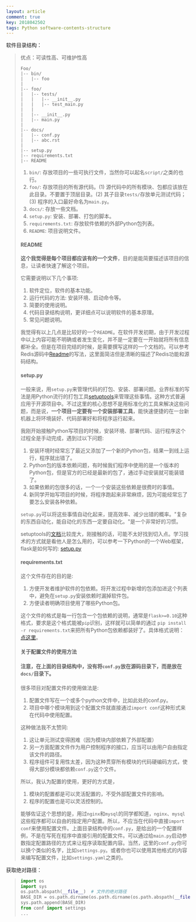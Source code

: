 ```yaml
---
layout: article
comment: true
key: 2018042502
tags: Python software-contents-structure
---
```




软件目录结构：

> 优点：可读性高、可维护性高
>
> ```
> Foo/
> |-- bin/
> |   |-- foo
> |
> |-- foo/
> |   |-- tests/
> |   |   |-- __init__.py
> |   |   |-- test_main.py
> |   |
> |   |-- __init__.py
> |   |-- main.py
> |
> |-- docs/
> |   |-- conf.py
> |   |-- abc.rst
> |
> |-- setup.py
> |-- requirements.txt
> |-- README
> ```
>
> 1. `bin/`: 存放项目的一些可执行文件，当然你可以起名`script/`之类的也行。
> 2. `foo/`: 存放项目的所有源代码。(1) 源代码中的所有模块、包都应该放在此目录。不要置于顶层目录。(2) 其子目录`tests/`存放单元测试代码； (3) 程序的入口最好命名为`main.py`。
> 3. `docs/`: 存放一些文档。
> 4. `setup.py`: 安装、部署、打包的脚本。
> 5. `requirements.txt`: 存放软件依赖的外部Python包列表。
> 6. `README`: 项目说明文件。
>
> 
>
> #### README
>
> **这个我觉得是每个项目都应该有的一个文件**，目的是能简要描述该项目的信息，让读者快速了解这个项目。
>
> 它需要说明以下几个事项:
>
> 1. 软件定位，软件的基本功能。
> 2. 运行代码的方法: 安装环境、启动命令等。
> 3. 简要的使用说明。
> 4. 代码目录结构说明，更详细点可以说明软件的基本原理。
> 5. 常见问题说明。
>
> 我觉得有以上几点是比较好的一个`README`。在软件开发初期，由于开发过程中以上内容可能不明确或者发生变化，并不是一定要在一开始就将所有信息都补全。但是在项目完结的时候，是需要撰写这样的一个文档的。可以参考Redis源码中[Readme](https://github.com/antirez/redis#what-is-redis)的写法，这里面简洁但是清晰的描述了Redis功能和源码结构。
>
> #### setup.py
>
> 一般来说，用`setup.py`来管理代码的打包、安装、部署问题。业界标准的写法是用Python流行的打包工具[setuptools](https://pythonhosted.org/setuptools/setuptools.html#developer-s-guide)来管理这些事情。这种方式普遍应用于开源项目中。不过这里的核心思想不是用标准化的工具来解决这些问题，而是说，**一个项目一定要有一个安装部署工具**，能快速便捷的在一台新机器上将环境装好、代码部署好和将程序运行起来。
>
> 我刚开始接触Python写项目的时候，安装环境、部署代码、运行程序这个过程全是手动完成，遇到过以下问题:
>
> 1. 安装环境时经常忘了最近又添加了一个新的Python包，结果一到线上运行，程序就出错了。
> 2. Python包的版本依赖问题，有时候我们程序中使用的是一个版本的Python包，但是官方的已经是最新的包了，通过手动安装就可能装错了。
> 3. 如果依赖的包很多的话，一个一个安装这些依赖是很费时的事情。
> 4. 新同学开始写项目的时候，将程序跑起来非常麻烦，因为可能经常忘了要怎么安装各种依赖。
>
> `setup.py`可以将这些事情自动化起来，提高效率、减少出错的概率。"复杂的东西自动化，能自动化的东西一定要自动化。"是一个非常好的习惯。
>
> setuptools的[文档](https://pythonhosted.org/setuptools/setuptools.html#developer-s-guide)比较庞大，刚接触的话，可能不太好找到切入点。学习技术的方式就是看他人是怎么用的，可以参考一下Python的一个Web框架，flask是如何写的: [setup.py](https://github.com/mitsuhiko/flask/blob/master/setup.py)
>
> #### requirements.txt
>
> 这个文件存在的目的是:
>
> 1. 方便开发者维护软件的包依赖。将开发过程中新增的包添加进这个列表中，避免在`setup.py`安装依赖时漏掉软件包。
> 2. 方便读者明确项目使用了哪些Python包。
>
> 这个文件的格式是每一行包含一个包依赖的说明，通常是`flask>=0.10`这种格式，要求是这个格式能被`pip`识别，这样就可以简单的通过 `pip install -r requirements.txt`来把所有Python包依赖都装好了。具体格式说明： [点这里](https://pip.readthedocs.org/en/1.1/requirements.html)。
>
> #### 关于配置文件的使用方法
>
> #### 注意，在上面的目录结构中，没有将`conf.py`放在源码目录下，而是放在`docs/`目录下。
>
> 很多项目对配置文件的使用做法是:
>
> 1. 配置文件写在一个或多个python文件中，比如此处的conf.py。
> 2. 项目中哪个模块用到这个配置文件就直接通过`import conf`这种形式来在代码中使用配置。
>
> 这种做法我不太赞同:
>
> 1. 这让单元测试变得困难（因为模块内部依赖了外部配置）
> 2. 另一方面配置文件作为用户控制程序的接口，应当可以由用户自由指定该文件的路径。
> 3. 程序组件可复用性太差，因为这种贯穿所有模块的代码硬编码方式，使得大部分模块都依赖`conf.py`这个文件。
>
> 所以，我认为配置的使用，更好的方式是，
>
> 1. 模块的配置都是可以灵活配置的，不受外部配置文件的影响。
> 2. 程序的配置也是可以灵活控制的。
>
> 能够佐证这个思想的是，用过`nginx`和`mysql`的同学都知道，`nginx`、`mysql`这些程序都可以自由的指定用户配置。所以，不应当在代码中直接`import conf`来使用配置文件。上面目录结构中的`conf.py`，是给出的一个配置样例，不是在写死在程序中直接引用的配置文件。可以通过给`main.py`启动参数指定配置路径的方式来让程序读取配置内容。当然，这里的`conf.py`你可以换个类似的名字，比如`settings.py`。或者你也可以使用其他格式的内容来编写配置文件，比如`settings.yaml`之类的。



获取绝对路径：

> ```python
> import os
> import sys
> os.path.abspath(__file__)  # 文件的绝对路径
> BASE_DIR = os.path.dirname(os.path.dirname(os.path.abspath(__file__)))  # 去除本路径获得上一级文件夹名
> sys.path.append(BASE_DIR)
> from conf import settings
> ...
> ```

